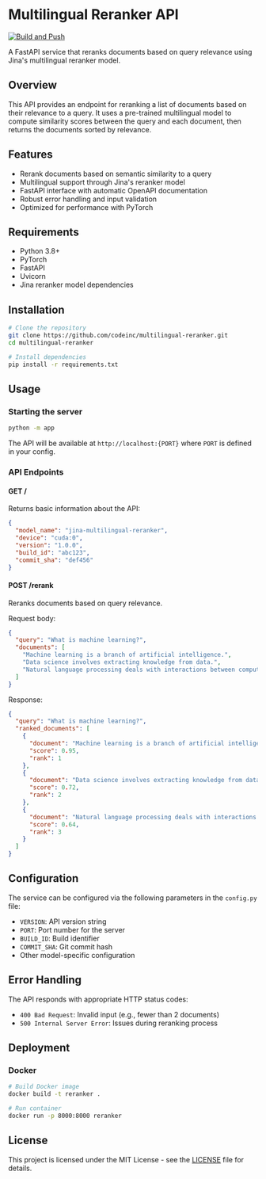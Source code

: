 # Multilingual Reranker API

[![Build and Push](https://github.com/joanfabregat/reranker/actions/workflows/docker-hub.yaml/badge.svg)](https://github.com/joanfabregat/reranker/actions/workflows/docker-hub.yaml)

A FastAPI service that reranks documents based on query relevance using Jina's multilingual reranker model.

## Overview

This API provides an endpoint for reranking a list of documents based on their relevance to a query. It uses a pre-trained multilingual model to compute similarity scores between the query and each document, then returns the documents sorted by relevance.

## Features

- Rerank documents based on semantic similarity to a query
- Multilingual support through Jina's reranker model
- FastAPI interface with automatic OpenAPI documentation
- Robust error handling and input validation
- Optimized for performance with PyTorch

## Requirements

- Python 3.8+
- PyTorch
- FastAPI
- Uvicorn
- Jina reranker model dependencies

## Installation

```bash
# Clone the repository
git clone https://github.com/codeinc/multilingual-reranker.git
cd multilingual-reranker

# Install dependencies
pip install -r requirements.txt
```

## Usage

### Starting the server

```bash
python -m app
```

The API will be available at `http://localhost:{PORT}` where `PORT` is defined in your config.

### API Endpoints

#### GET /

Returns basic information about the API:

```json
{
  "model_name": "jina-multilingual-reranker",
  "device": "cuda:0",
  "version": "1.0.0",
  "build_id": "abc123",
  "commit_sha": "def456"
}
```

#### POST /rerank

Reranks documents based on query relevance.

Request body:

```json
{
  "query": "What is machine learning?",
  "documents": [
    "Machine learning is a branch of artificial intelligence.",
    "Data science involves extracting knowledge from data.",
    "Natural language processing deals with interactions between computers and human language."
  ]
}
```

Response:

```json
{
  "query": "What is machine learning?",
  "ranked_documents": [
    {
      "document": "Machine learning is a branch of artificial intelligence.",
      "score": 0.95,
      "rank": 1
    },
    {
      "document": "Data science involves extracting knowledge from data.",
      "score": 0.72,
      "rank": 2
    },
    {
      "document": "Natural language processing deals with interactions between computers and human language.",
      "score": 0.64,
      "rank": 3
    }
  ]
}
```

## Configuration

The service can be configured via the following parameters in the `config.py` file:

- `VERSION`: API version string
- `PORT`: Port number for the server
- `BUILD_ID`: Build identifier
- `COMMIT_SHA`: Git commit hash
- Other model-specific configuration

## Error Handling

The API responds with appropriate HTTP status codes:

- `400 Bad Request`: Invalid input (e.g., fewer than 2 documents)
- `500 Internal Server Error`: Issues during reranking process

## Deployment

### Docker

```bash
# Build Docker image
docker build -t reranker .

# Run container
docker run -p 8000:8000 reranker
```

## License

This project is licensed under the MIT License - see the [LICENSE](LICENSE) file for details.
```